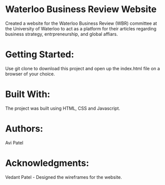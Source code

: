 # Waterloo Business Review Website

Created a website for the Waterloo Business Review (WBR) committee at the University of Waterloo to act as a platform for their articles regarding business strategy, entrpreneurship, and global affiars.

# Getting Started:

Use git clone to download this project and open up the index.html file on a browser of your choice.

# Built With:

The project was built using HTML, CSS and Javascript.

# Authors:

Avi Patel

# Acknowledgments:

Vedant Patel - Designed the wireframes for the website.
